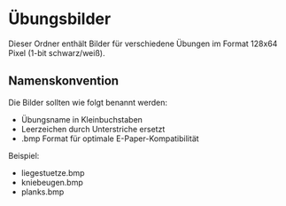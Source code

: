 # Übungsbilder

Dieser Ordner enthält Bilder für verschiedene Übungen im Format 128x64 Pixel (1-bit schwarz/weiß).

## Namenskonvention

Die Bilder sollten wie folgt benannt werden:
- Übungsname in Kleinbuchstaben
- Leerzeichen durch Unterstriche ersetzt
- .bmp Format für optimale E-Paper-Kompatibilität

Beispiel:
- liegestuetze.bmp
- kniebeugen.bmp
- planks.bmp
